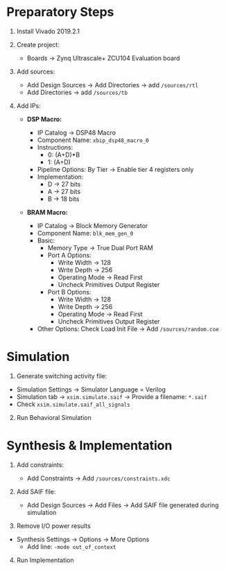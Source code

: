 



# Preparatory Steps

1. Install Vivado 2019.2.1

2. Create project:
   - Boards -> Zynq Ultrascale+ ZCU104 Evaluation board

3. Add sources:
   - Add Design Sources -> Add Directories -> add `/sources/rtl`
   - Add Directories -> add `/sources/tb`

5. Add IPs:
   - **DSP Macro:**
     - IP Catalog -> DSP48 Macro
     - Component Name: `xbip_dsp48_macro_0`
     - Instructions:
       - 0: (A+D)*B
       - 1: (A+D)
     - Pipeline Options: By Tier -> Enable tier 4 registers only
     - Implementation:
       - D -> 27 bits
       - A -> 27 bits
       - B -> 18 bits

   - **BRAM Macro:**
     - IP Catalog -> Block Memory Generator
     - Component Name: `blk_mem_gen_0`
     - Basic:
       - Memory Type -> True Dual Port RAM
       - Port A Options:
         - Write Width -> 128
         - Write Depth -> 256
         - Operating Mode -> Read First
         - Uncheck Primitives Output Register
       - Port B Options:
         - Write Width -> 128
         - Write Depth -> 256
         - Operating Mode -> Read First
         - Uncheck Primitives Output Register
     - Other Options: Check Load Init File -> Add `/sources/random.coe`

# Simulation

1. Generate switching activity file:
- Simulation Settings -> Simulator Language = Verilog
- Simulation tab -> `xsim.simulate.saif` -> Provide a filename: `*.saif`
- Check `xsim.simulate.saif_all_signals`
2. Run Behavioral Simulation

# Synthesis & Implementation

1. Add constraints:
   - Add Constraints -> Add `/sources/constraints.xdc`
   
2. Add SAIF file:
   - Add Design Sources -> Add Files -> Add SAIF file generated during simulation

3. Remove I/O power results
 - Synthesis Settings -> Options -> More Options
   - Add line: `-mode out_of_context` 

4. Run Implementation


